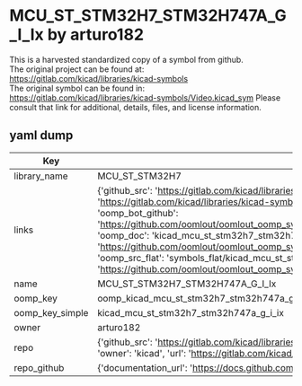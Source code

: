 # MCU_ST_STM32H7_STM32H747A_G_I_Ix by arturo182  
This is a harvested standardized copy of a symbol from github.  
The original project can be found at:  
https://gitlab.com/kicad/libraries/kicad-symbols  
The original symbol can be found in:
https://gitlab.com/kicad/libraries/kicad-symbols/Video.kicad_sym
Please consult that link for additional, details, files, and license information.  
## yaml dump  
| Key | Value |  
| --- | --- |  
| library_name | MCU_ST_STM32H7 |  
| links | {'github_src': 'https://gitlab.com/kicad/libraries/kicad-symbols/Video.kicad_sym', 'github_src_repo': 'https://gitlab.com/kicad/libraries/kicad-symbols', 'oomp_bot': 'kicad_mcu_st_stm32h7_stm32h747a_g_i_ix/working', 'oomp_bot_github': 'https://github.com/oomlout/oomlout_oomp_symbol_bot/tree/main/kicad_mcu_st_stm32h7_stm32h747a_g_i_ix/working', 'oomp_doc': 'kicad_mcu_st_stm32h7_stm32h747a_g_i_ix/working', 'oomp_doc_github': 'https://github.com/oomlout/oomlout_oomp_symbol_doc/tree/main/kicad_mcu_st_stm32h7_stm32h747a_g_i_ix/working', 'oomp_src_flat': 'symbols_flat/kicad_mcu_st_stm32h7_stm32h747a_g_i_ix/working', 'oomp_src_flat_github': 'https://github.com/oomlout/oomlout_oomp_symbol_src/tree/main/kicad_mcu_st_stm32h7_stm32h747a_g_i_ix/working'} |  
| name | MCU_ST_STM32H7_STM32H747A_G_I_Ix |  
| oomp_key | oomp_kicad_mcu_st_stm32h7_stm32h747a_g_i_ix |  
| oomp_key_simple | kicad_mcu_st_stm32h7_stm32h747a_g_i_ix |  
| owner | arturo182 |  
| repo | {'github_src': 'https://gitlab.com/kicad/libraries/kicad-symbols/Video.kicad_sym', 'name': 'libraries/kicad-symbols', 'owner': 'kicad', 'url': 'https://gitlab.com/kicad/libraries/kicad-symbols'} |  
| repo_github | {'documentation_url': 'https://docs.github.com/rest/repos/repos#get-a-repository', 'message': 'Not Found'} |  

